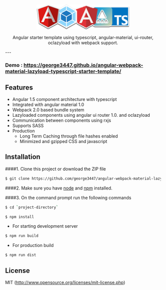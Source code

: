 <p align="center">
  <a href="https://george3447.github.io/angular-webpack-material-lazyload-typescript-starter-template/">
    <img alt="Yarn" src="https://github.com/george3447/angular-webpack-material-lazyload-typescript-starter-template/raw/master/src/assets/images/logo.png " width="300">
  </a>
</p>

<p align="center">
    Angular starter template using typescript, angular-material, ui-router, oclazyload with webpack support.
</p>
---

### Demo : https://george3447.github.io/angular-webpack-material-lazyload-typescript-starter-template/

## Features

* Angular 1.5 component architecture with typescript
* Integrated with angular material 1.0
* Webpack 2.0 based bundle system 
* Lazyloaded components using angular ui router 1.0. and oclazyload 
* Communication between components using rxjs
* Supports SASS
* Production
  * Long Term Caching through file hashes enabled
  * Minimized and gzipped CSS and javascript

## Installation

####1. Clone this project or download the ZIP file

```sh
$ git clone https://github.com/george3447/angular-webpack-material-lazyload-typescript-starter-template.git
```

####2.  Make sure you have [node](https://nodejs.org/en/download/) and  [npm](https://www.npmjs.org/) installed.
 
####3. On the command prompt run the following commands

```sh
$ cd `project-directory`
```

```sh
$ npm install 
```
- For starting development server 
```sh
$ npm run build
```
- For production build
```sh
$ npm run dist 
```

## License

MIT (http://www.opensource.org/licenses/mit-license.php)
